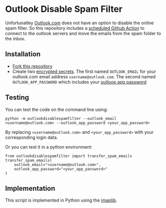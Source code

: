 # Outlook Disable Spam Filter
Unfortunatley [Outlook.com](http://outlook.live.com) does not have an option to disable the online spam filter. So this repository includes a [scheduled Github Action](https://docs.github.com/en/actions/reference/events-that-trigger-workflows#scheduled-events) to connect to the outlook servers and move the emails from the spam folder to the inbox. 

## Installation 
- [Fork this repository](https://github.com/emailfilter/outlook-disable-spam-filter/fork)
- Create two [encrypted secrets](https://docs.github.com/en/actions/reference/encrypted-secrets). The first named `OUTLOOK_EMAIL` for your outlook.com email address `username@outlook.com`. The second named `OUTLOOK_APP_PASSWORD` which includes your [outloop app password](https://support.microsoft.com/en-us/account-billing/using-app-passwords-with-apps-that-don-t-support-two-step-verification-5896ed9b-4263-e681-128a-a6f2979a7944)

## Testing 
You can test the code on the command line using: 
```
python -m outlookdisablespamfilter --outlook_email <username@outlook.com> --outlook_app_password <your_app_password>
```
By replacing `<username@outlook.com>` and `<your_app_password>` with your corresponding login data. 

Or you can test it in a python environment:
```
from outlookdisablespamfilter import transfer_spam_emails
transfer_spam_emails(
    outlook_email="<username@outlook.com>",
    outlook_app_password="<your_app_password>"
)
```

## Implementation
This script is implemented in Python using the [imaplib](https://docs.python.org/3/library/imaplib.html). 
